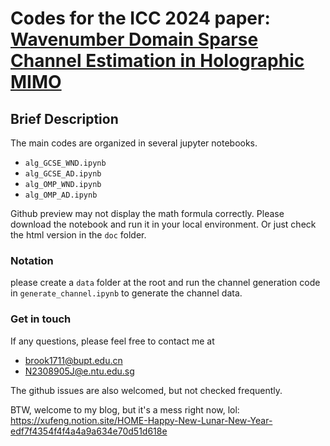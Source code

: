 # Codes for the ICC 2024 paper: [Wavenumber Domain Sparse Channel Estimation in Holographic MIMO](https://arxiv.org/pdf/2403.11071.pdf)

## Brief Description
The main codes are organized in several jupyter notebooks. 
- `alg_GCSE_WND.ipynb` 
- `alg_GCSE_AD.ipynb`
- `alg_OMP_WND.ipynb` 
- `alg_OMP_AD.ipynb`

Github preview may not display the math formula correctly. Please download the notebook and run it in your local environment.
Or just check the html version in the `doc` folder.

### Notation
please create a `data` folder at the root and run the channel generation code in `generate_channel.ipynb` to generate the channel data.

### Get in touch
If any questions,
please feel free to contact me at 
- brook1711@bupt.edu.cn
- N2308905J@e.ntu.edu.sg

The github issues are also welcomed, but not checked frequently.

BTW, welcome to my blog, but it's a mess right now, lol: https://xufeng.notion.site/HOME-Happy-New-Lunar-New-Year-edf7f4354f4f4a4a9a634e70d51d618e